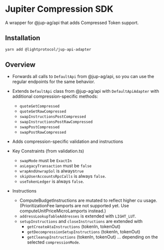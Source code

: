 # Jupiter Compression SDK

A wrapper for @jup-ag/api that adds Compressed Token support.

## Installation

```bash
yarn add @lightprotocol/jup-api-adapter
```

## Overview

- Forwards all calls to `DefaultApi` from @jup-ag/api, so you can use the regular endpoints for the same behavior.

- Extends `DefaultApi` class from @jup-ag/api with `DefaultApiAdapter` with additional compression-specific methods:

    - `quoteGetCompressed`
    - `quoteGetRawCompressed`
    - `swapInstructionsPostCompressed`
    - `swapInstructionsPostRawCompressed`
    - `swapPostCompressed`
    - `swapPostRawCompressed`

- Adds compression-specific validation and instructions

- Key Constraints (from validation.ts)

    - `swapMode` must be `ExactIn`
    - `asLegacyTransaction` must be `false`
    - `wrapAndUnwrapSol` is always`true`
    - `skipUserAccountsRpcCalls` is always `false`.
    - `useTokenLedger` is always `false`.

- Instructions
    - ComputeBudgetInstructions are mutated to reflect higher cu usage. (PrioritizationFee lamports are not supported yet. Use computeUnitPriceMicroLamports instead.)
    - `addressLookupTableAddresses` is extended with `LIGHT_LUT`.
    - `setupInstructions` and `closeInstructions` are extended with
        - `getCreateAtaInstructions` (tokenIn, tokenOut)
        - `getDecompressionSetupInstructions` (tokenIn, tokenOut)
        - `getCleanupInstructions` (tokenIn, tokenOut)
          ... depending on the selected `compressionMode`.

